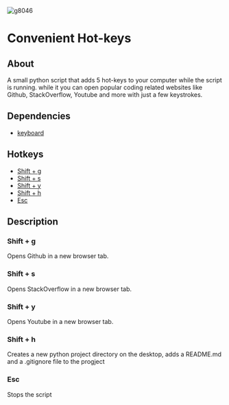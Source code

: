 ![g8046](https://user-images.githubusercontent.com/60890281/98918481-a0a3fd80-2508-11eb-98dd-0037a820bd94.png)


# Convenient Hot-keys 

## About
A small python script that adds 5 hot-keys to your computer while the script is running.
while it you can open popular coding related websites like Github, StackOverflow, Youtube and more with just a few keystrokes.

## Dependencies
* [keyboard](https://pypi.org/project/keyboard/)

## Hotkeys
* [Shift + g ](#Shift+g)
* [Shift + s](#Shift+s)
* [Shift + y ](#Shift+y)
* [Shift + h ](#Shift+h)
* [Esc](#Esc)

## Description
###  Shift + g 
Opens Github in a new browser tab.

###  Shift + s
Opens StackOverflow in a new browser tab.

###  Shift + y 
Opens Youtube in a new browser tab.

###  Shift + h 
Creates a new python project directory on the desktop, adds a README.md and a .gitignore file to the progject 

###  Esc 
Stops the script

